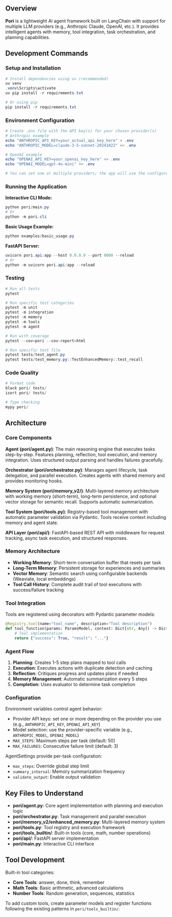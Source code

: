 

## Overview

**Pori** is a lightweight AI agent framework built on LangChain with support for multiple LLM providers (e.g., Anthropic Claude, OpenAI, etc.). It provides intelligent agents with memory, tool integration, task orchestration, and planning capabilities.

## Development Commands

### Setup and Installation
```powershell
# Install dependencies using uv (recommended)
uv venv
.venv\Scripts\activate
uv pip install -r requirements.txt

# Or using pip
pip install -r requirements.txt
```

### Environment Configuration
```powershell
# Create .env file with the API key(s) for your chosen provider(s)
# Anthropic example
echo "ANTHROPIC_API_KEY=your_actual_api_key_here" > .env
echo "ANTHROPIC_MODEL=claude-3-5-sonnet-20241022" >> .env

# OpenAI example 
echo "OPENAI_API_KEY=your_openai_key_here" >> .env
echo "OPENAI_MODEL=gpt-4o-mini" >> .env

# You can set one or multiple providers; the app will use the configured provider
```

### Running the Application

**Interactive CLI Mode:**
```powershell
python pori/main.py
# Or
python -m pori.cli
```

**Basic Usage Example:**
```powershell
python examples/basic_usage.py
```

**FastAPI Server:**
```powershell
uvicorn pori.api:app --host 0.0.0.0 --port 8000 --reload
# Or
python -m uvicorn pori.api:app --reload
```

### Testing
```powershell
# Run all tests
pytest

# Run specific test categories
pytest -m unit
pytest -m integration
pytest -m memory
pytest -m tools
pytest -m agent

# Run with coverage
pytest --cov=pori --cov-report=html

# Run specific test file
pytest tests/test_agent.py
pytest tests/test_memory.py::TestEnhancedMemory::test_recall
```

### Code Quality
```powershell
# Format code
black pori/ tests/
isort pori/ tests/

# Type checking
mypy pori/
```

## Architecture

### Core Components

**Agent (pori/agent.py)**: The main reasoning engine that executes tasks step-by-step. Features planning, reflection, tool execution, and memory integration. Uses structured output parsing and handles failures gracefully.

**Orchestrator (pori/orchestrator.py)**: Manages agent lifecycle, task delegation, and parallel execution. Creates agents with shared memory and provides monitoring hooks.

**Memory System (pori/memory_v2/)**: Multi-layered memory architecture with working memory (short-term), long-term persistence, and optional vector storage for semantic recall. Supports automatic summarization.

**Tool System (pori/tools.py)**: Registry-based tool management with automatic parameter validation via Pydantic. Tools receive context including memory and agent state.

**API Layer (pori/api/)**: FastAPI-based REST API with middleware for request tracking, async task execution, and structured responses.

### Memory Architecture

- **Working Memory**: Short-term conversation buffer that resets per task
- **Long-Term Memory**: Persistent storage for experiences and summaries  
- **Vector Memory**: Semantic search using configurable backends (Weaviate, local embeddings)
- **Tool Call History**: Complete audit trail of tool executions with success/failure tracking

### Tool Integration

Tools are registered using decorators with Pydantic parameter models:

```python
@Registry.tool(name="tool_name", description="Tool description")
def tool_function(params: ParamsModel, context: Dict[str, Any]) -> Dict[str, Any]:
    # Tool implementation
    return {"success": True, "result": "..."}
```

### Agent Flow

1. **Planning**: Creates 1-5 step plans mapped to tool calls
2. **Execution**: Executes actions with duplicate detection and caching  
3. **Reflection**: Critiques progress and updates plans if needed
4. **Memory Management**: Automatic summarization every 5 steps
5. **Completion**: Uses evaluator to determine task completion

### Configuration

Environment variables control agent behavior:
- Provider API keys: set one or more depending on the provider you use (e.g., `ANTHROPIC_API_KEY`, `OPENAI_API_KEY`)
- Model selection: use the provider-specific variable (e.g., `ANTHROPIC_MODEL`, `OPENAI_MODEL`)
- `MAX_STEPS`: Maximum steps per task (default: 50)
- `MAX_FAILURES`: Consecutive failure limit (default: 3)

AgentSettings provide per-task configuration:
- `max_steps`: Override global step limit
- `summary_interval`: Memory summarization frequency
- `validate_output`: Enable output validation

## Key Files to Understand

- **pori/agent.py**: Core agent implementation with planning and execution logic
- **pori/orchestrator.py**: Task management and parallel execution
- **pori/memory_v2/enhanced_memory.py**: Multi-layered memory system
- **pori/tools.py**: Tool registry and execution framework
- **pori/tools_builtin/**: Built-in tools (core, math, number operations)
- **pori/api/**: FastAPI server implementation
- **pori/main.py**: Interactive CLI interface

## Tool Development

Built-in tool categories:
- **Core Tools**: answer, done, think, remember
- **Math Tools**: Basic arithmetic, advanced calculations
- **Number Tools**: Random generation, sequences, statistics

To add custom tools, create parameter models and register functions following the existing patterns in `pori/tools_builtin/`.